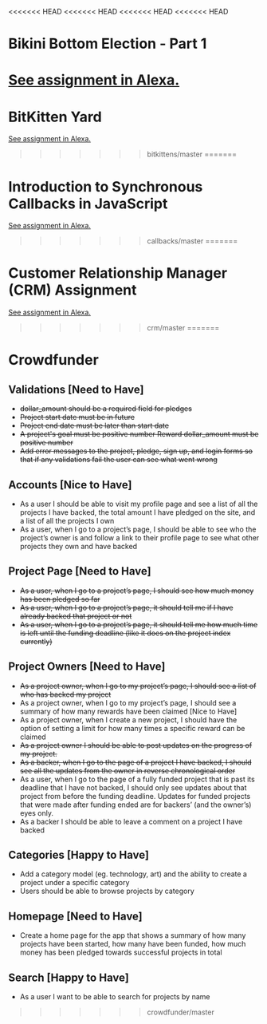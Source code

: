 <<<<<<< HEAD
<<<<<<< HEAD
<<<<<<< HEAD
<<<<<<< HEAD
# Bikini Bottom Election - Part 1
[See assignment in Alexa.](https://alexa.bitmaker.co/cohorts/67/assignments/2056/latest)
=======
# BitKitten Yard
[See assignment in Alexa.](https://alexa.bitmaker.co/cohorts/67/assignments/2057/latest)
>>>>>>> bitkittens/master
=======
# Introduction to Synchronous Callbacks in JavaScript
[See assignment in Alexa.](https://alexa.bitmaker.co/wdi/may-2017/assignments/2603/latest)
>>>>>>> callbacks/master
=======
# Customer Relationship Manager (CRM) Assignment

[See assignment in Alexa.](https://alexa.bitmaker.co/cohorts/67/assignments/2027/latest)
>>>>>>> crm/master
=======
# Crowdfunder

## Validations [Need to Have]
* <del>dollar_amount should be a required field for pledges</del>
* <del>Project start date must be in future</del>
* <del>Project end date must be later than start date</del>
* <del>A project's goal must be positive number
Reward dollar_amount must be positive number</del>
* <del>Add error messages to the project, pledge, sign up, and login forms so that if any validations fail the user can see what went wrong</del>

## Accounts [Nice to Have]
* As a user I should be able to visit my profile page and see a list of all the projects I have backed, the total amount I have pledged on the site, and a list of all the projects I own
* As a user, when I go to a project’s page, I should be able to see who the project’s owner is and follow a link to their profile page to see what other projects they own and have backed

## Project Page [Need to Have]
* <del>As a user, when I go to a project’s page, I should see how much money has been pledged so far</del>
* <del>As a user, when I go to a project’s page, it should tell me if I have already backed that project or not</del>
* <del>As a user, when I go to a project’s page, it should tell me how much time is left until the funding deadline (like it does on the project index currently)</del>

## Project Owners [Need to Have]
* <del>As a project owner, when I go to my project’s page, I should see a list of who has backed my project</del>
* As a project owner, when I go to my project’s page, I should see a summary of how many rewards have been claimed [Nice to Have]
* As a project owner, when I create a new project, I should have the option of setting a limit for how many times a specific reward can be claimed
* <del>As a project owner I should be able to post updates on the progress of my project.</del>
* <del>As a backer, when I go to the page of a project I have backed, I should see all the updates from the owner in reverse chronological order</del>
* As a user, when I go to the page of a fully funded project that is past its deadline that I have not backed, I should only see updates about that project from before the funding deadline. Updates for funded projects that were made after funding ended are for backers’ (and the owner’s) eyes only.
* As a backer I should be able to leave a comment on a project I have backed

## Categories [Happy to Have]
* Add a category model (eg. technology, art) and the ability to create a project under a specific category
* Users should be able to browse projects by category

## Homepage  [Need to Have]
* Create a home page for the app that shows a summary of how many projects have been started, how many have been funded, how much money has been pledged towards successful projects in total

## Search [Happy to Have]
* As a user I want to be able to search for projects by name
>>>>>>> crowdfunder/master
